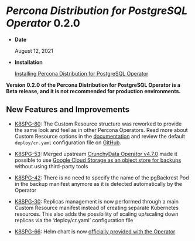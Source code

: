 # *Percona Distribution for PostgreSQL Operator* 0.2.0


* **Date**

    August 12, 2021



* **Installation**

    [Installing Percona Distribution for PostgreSQL Operator](https://www.percona.com/doc/kubernetes-operator-for-postgresql/index.html#installation-guide)


**Version 0.2.0 of the Percona Distribution for PostgreSQL Operator is a Beta release, and it is not recommended for production environments.**

## New Features and Improvements


* [K8SPG-80](https://jira.percona.com/browse/K8SPG-80): The Custom Resource structure was reworked to provide the
same look and feel as in other Percona Operators. Read more about Custom
Resource options in the [documentation](../operator.md#operator-custom-resource-options)
and review the default  `deploy/cr.yaml` configuration file on [GitHub](https://github.com/percona/percona-postgresql-operator/blob/main/deploy/cr.yaml).


* [K8SPG-53](https://jira.percona.com/browse/K8SPG-53): Merged upstream [CrunchyData Operator v4.7.0](https://github.com/CrunchyData/postgres-operator/releases/tag/v4.7.0)
made it possible to use [Google Cloud Storage as an object store for backups](../backups.md#backups-gcs)
without using third-party tools


* [K8SPG-42](https://jira.percona.com/browse/K8SPG-42): There is no need to specify the name of the pgBackrest
Pod in the backup manifest anymore as it is detected automatically by the
Operator


* [K8SPG-30](https://jira.percona.com/browse/K8SPG-30): Replicas management is now performed through a main
Custom Resource manifest instead of creating separate Kubernetes resources.
This also adds the possibility of scaling up/scaling down replicas via the
‘deploy/cr.yaml’ configuration file


* [K8SPG-66](https://jira.percona.com/browse/K8SPG-66): Helm chart is now [officially provided with the Operator](../helm.md#install-helm)
